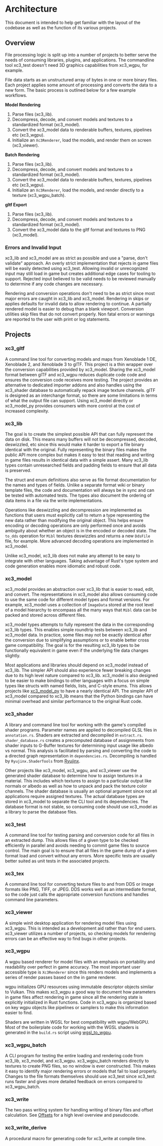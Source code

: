 # Architecture
This document is intended to help get familiar with the layout of the codebase as well as the function of its various projects.

## Overview
File processing logic is split up into a number of projects to better serve the needs of consuming libraries, plugins, and applications. The commandline tool xc3_test doesn't need 3D graphics capabilities from xc3_wgpu, for example. 

File data starts as an unstructured array of bytes in one or more binary files. Each project applies some amount of processing and converts the data to a new form. The basic process is outlined below for a few example workflows.

**Model Rendering**
1. Parse files (xc3_lib).
2. Decompress, decode, and convert models and textures to a standardized format (xc3_model).
3. Convert the xc3_model data to renderable buffers, textures, pipelines etc (xc3_wgpu).
4. Initialize an `Xc3Renderer`, load the models, and render them on screen (xc3_viewer).

**Batch Rendering**
1. Parse files (xc3_lib).
2. Decompress, decode, and convert models and textures to a standardized format (xc3_model).
3. Convert the xc3_model data to renderable buffers, textures, pipelines etc (xc3_wgpu).
4. Initialize an `Xc3Renderer`, load the models, and render directly to a texture (xc3_wgpu_batch).

**gltf Export**
1. Parse files (xc3_lib).
2. Decompress, decode, and convert models and textures to a standardized format (xc3_model).
3. Convert the xc3_model data to the gltf format and textures to PNG (xc3_model).

### Errors and Invalid Input
xc3_lib and xc3_model are as strict as possible and use a "parse, don't validate" approach. An overly strict implementation that rejects in game files will be easily detected using xc3_test. Allowing invalid or unrecognized input may still load in game but creates additional edge cases for tooling to support. Rejected input believed to be valid needs to be reviewed manually to determine if any code changes are necessary.

Rendering and conversion operations don't need to be as strict since most major errors are caught in xc3_lib and xc3_model. Rendering in skips or applies defaults for invalid data to allow rendering to continue. A partially rendered model is easier to debug than a blank viewport. Conversion utilities skip files that do not convert properly. Non fatal errors or warnings are reported to the user with print or log statements.

## Projects
### xc3_gltf
A command line tool for converting models and maps from Xenoblade 1 DE, Xenoblade 2, and Xenoblade 3 to glTF. This project is a thin wrapper over the conversion capabilities provided by xc3_model. Sharing the xc3_model format between glTF and xc3_wgpu reduces duplicate code code and ensures the conversion code receives more testing. The project provides an alternative to dedicated importer addons and also handles using the xc3_shader database to automatically repack image texture channels. glTF is designed as an interchange format, so there are some limitations in terms of what the output file can support. Using xc3_model directly or xc3_model_py provides consumers with more control at the cost of increased complexity.

### xc3_lib
The goal is to create the simplest possible API that can fully represent the data on disk. This means many buffers will not be decompressed, decoded, deswizzled, etc since this would make it harder to export a file binary identical with the original. Fully representing the binary files makes the public API more complex but makes it easy to test that reading and writing in game files results in identical data with a simple assert. Many xc3_lib types contain unresearched fields and padding fields to ensure that all data is preserved.

The struct and enum definitions also serve as file format documentation for the names and types of fields. Unlike a separate format wiki or binary template files, the code and documentation will always be in sync and can be tested with automated tests. The types also document the ordering of data items in a file via the write implementations.

Operations like deswizzling and decompression are implemented as functions that users must explicitly call to return a type representing the new data rather than modifying the original object. This helps ensure encoding or decoding operations are only performed once and avoids ambiguity about whether an object is in the encoded or decoded state. The `to_dds` operation for `Mibl` textures deswizzles and returns a new `DdsFile` file, for example. More advanced decoding operations are implemented in xc3_model.

Unlike xc3_model, xc3_lib does not make any attempt to be easy to integrate with other languages. Taking advantage of Rust's type system and code generation enables more idiomatic and robust code.

### xc3_model
xc3_model provides an abstraction over xc3_lib that is easier to read, edit, and convert. The representations in xc3_model also allows consuming code to use the same code for different model types and format versions. For example, xc3_model uses a collection of `ImageData` stored at the root level of a model hierarchy to encompass all the many ways that `Mibl` data can be packed and stored across different files.

xc3_model types attempts to fully represent the data in the corresponding xc3_lib types. This enables simple roundtrip tests between xc3_lib and xc3_model data. In practice, some files may not be exactly identical after the conversion due to simplifying assumptions or to enable better cross game compatibility. The goal is for the resulting xc3_lib types to be functionally equivalent in game even if the underlying file data changes slightly. 

Most applications and libraries should depend on xc3_model instead of xc3_lib. The simpler API should also experience fewer breaking changes due to its high level nature compared to xc3_lib. xc3_model is also designed to be easier to make bindings to other languages with a focus on simple types like structs with named fields, lists, and C-style enums. This allows projects like [xc3_model_py](https://github.com/ScanMountGoat/xc3_model_py) to have a nearly identical API. The simpler API of xc3_model compared to xc3_lib means that the Python bindings can have minimal overhead and similar performance to the original Rust code.

### xc3_shader
A library and command line tool for working with the game's compiled shader programs. Parameter names are applied to decompiled GLSL files in `annotation.rs`. Shaders are extracted and decompiled in `extract.rs`. `shader_database.rs` creates a precomputed database of assignments from shader inputs to G-Buffer textures for determining input usage like albedo vs normal. This analysis is facilitated by parsing and converting the code to a directed graph representation in `dependencies.rs`. Decompiling is handled by `Ryujinx.ShaderTools` from [Ryujinx](https://github.com/Ryujinx/Ryujinx). 

Other projects like xc3_model, xc3_wgpu, and xc3_viewer use the generated shader database to determine how to assign textures in a material. This includes which textures to assign to a particular output like normals or albedo as well as how to unpack and pack the texture color channels. The shader database is usually an optional argument since not all applications require assigned textures. The actual database types are stored in xc3_model to separate the CLI tool and its dependencies. The database format is not stable, so consuming code should use xc3_model as a library to parse the database files. 

### xc3_test
A command line tool for testing parsing and conversion code for all files in an extracted dump. This allows files of a given type to be checked efficiently in parallel and avoids needing to commit game files to source control. The main goal is to ensure that all files in the game dump of a given format load and convert without any errors. More specific tests are usually better suited as unit tests in the associated projects.

### xc3_tex
A command line tool for converting texture files to and from DDS or image formats like PNG, TIFF, or JPEG. DDS works well as an intermediate format, so the code just calls the appropriate conversion functions and handles command line parameters.

### xc3_viewer
A simple winit desktop application for rendering model files using xc3_wgpu. This is intended as a development aid rather than for end users. xc3_viewer utilizes a number of projects, so checking models for rendering errors can be an effective way to find bugs in other projects.

### xc3_wgpu
A wgpu based renderer for model files with an emphasis on portability and readability over perfect in game accuracy. The most important user accessible type is `Xc3Renderer` since this renders models and implements a series of render passes based on the in game renderer.

wgpu initializes GPU resources using immutable descriptor objects similar to Vulkan. This makes xc3_wgpu a good way to document how parameters in game files affect rendering in game since all the rendering state is explicitly initialized in Rust functions. Code in xc3_wgpu is organized based on key wgpu objects like pipelines or samplers to make this information easier to find.

Shaders are written in WGSL for best compatibility with wgpu/WebGPU. Most of the boilerplate code for working with the WGSL shaders is generated in the `build.rs` script using [wgsl_to_wgpu](https://github.com/ScanMountGoat/wgsl_to_wgpu).

### xc3_wgpu_batch
A CLI program for testing the entire loading and rendering code from xc3_lib, xc3_model, and xc3_wgpu. xc3_wgpu_batch renders directly to textures to create PNG files, so  no window is ever constructed. This makes it easy to identify major rendering errors or models that fail to load properly. Changes to the file formats themselves should use xc3_test since xc3_test runs faster and gives more detailed feedback on errors compared to xc3_wgpu_batch.

### xc3_write
The two pass writing system for handling writing of binary files and offset calculation. See [Offsets](https://github.com/ScanMountGoat/xc3_lib/blob/main/Offsets.md) for a high level overview and pseudocode.

### xc3_write_derive
A procedural macro for generating code for xc3_write at compile time.
